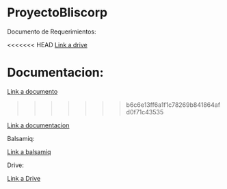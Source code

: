 # ProyectoBliscorp

Documento de Requerimientos:

<<<<<<< HEAD
[Link a drive](https://drive.google.com/drive/u/2/folders/10CzNmA7Y7L3Ro_eGu1i9SEleuFOSKYqA)
    
Documentacion:
=======
[Link a documento](https://docs.google.com/document/d/1lIlysh3FFOPeNQSHEMpBJW3ln4UnG_c0l5pZKk_daxA/edit?usp=sharing)
>>>>>>> b6c6e13ff6a1f1c78269b841864afd0f71c43535

[Link a documentacion](https://docs.google.com/document/d/1lIlysh3FFOPeNQSHEMpBJW3ln4UnG_c0l5pZKk_daxA/edit?usp=sharing)

Balsamiq:

[Link a balsamiq](https://balsamiq.cloud/svzve13/p8bh1k)



Drive:

[Link a Drive](https://drive.google.com/drive/u/0/folders/10CzNmA7Y7L3Ro_eGu1i9SEleuFOSKYqA)
